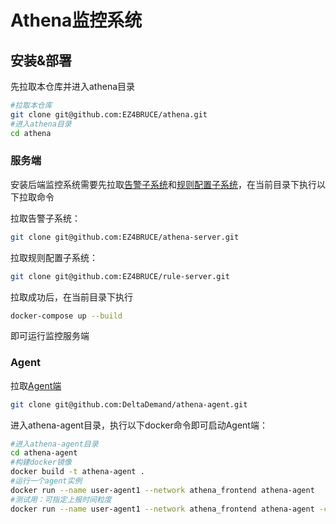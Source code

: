 # Athena监控系统



## 安装&部署

先拉取本仓库并进入athena目录

```bash
#拉取本仓库
git clone git@github.com:EZ4BRUCE/athena.git
#进入athena目录
cd athena
```



### 服务端

安装后端监控系统需要先拉取[告警子系统](https://github.com/EZ4BRUCE/athena-server)和[规则配置子系统](https://github.com/EZ4BRUCE/rule-server)，在当前目录下执行以下拉取命令

拉取告警子系统：

```bash
git clone git@github.com:EZ4BRUCE/athena-server.git
```

拉取规则配置子系统：

```bash
git clone git@github.com:EZ4BRUCE/rule-server.git
```

拉取成功后，在当前目录下执行

```bash
docker-compose up --build
```

即可运行监控服务端



### Agent

拉取[Agent端](https://github.com/DeltaDemand/athena-agent)

```bash
git clone git@github.com:DeltaDemand/athena-agent.git
```

进入athena-agent目录，执行以下docker命令即可启动Agent端：

```bash
#进入athena-agent目录
cd athena-agent
#构建docker镜像
docker build -t athena-agent .
#运行一个agent实例
docker run --name user-agent1 --network athena_frontend athena-agent
#测试用：可指定上报时间粒度
docker run --name user-agent1 --network athena_frontend athena-agent -cpuR=10 -memR=10 -diskR=10
```



